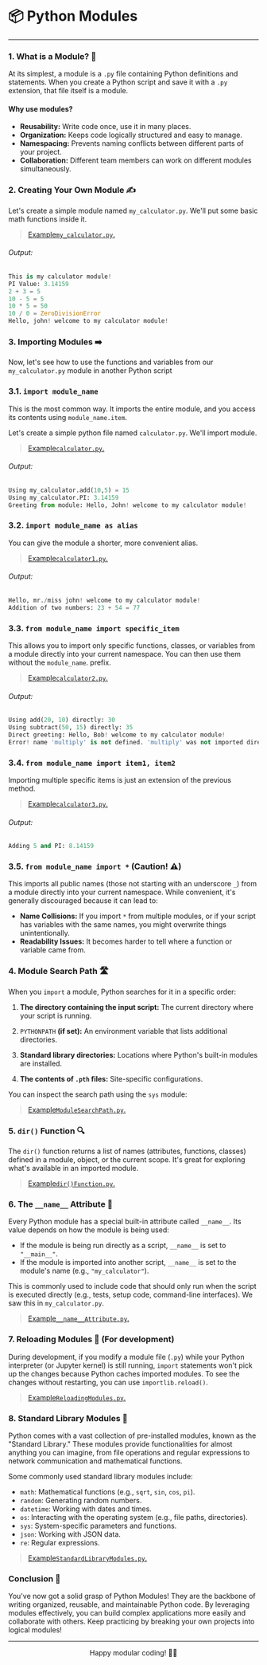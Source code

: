 # 📦 Python Modules

---
### 1. What is a Module? 🤔
At its simplest, a module is a `.py` file containing Python definitions and statements. When you create a Python script and save it with a `.py` extension, that file itself is a module.

#### Why use modules?

- **Reusability:** Write code once, use it in many places.
- **Organization:** Keeps code logically structured and easy to manage.
- **Namespacing:** Prevents naming conflicts between different parts of your project.
- **Collaboration:** Different team members can work on different modules simultaneously.

### 2. Creating Your Own Module ✍️
Let's create a simple module named `my_calculator.py`. We'll put some basic math functions inside it.

>[Example`my_calculator.py`.](https://github.com/SonaniAkshit/Python-for-Data-Science/blob/main/Python%20Tutorial/21-Modules/my_calculator.py)
###### Output:
```python
This is my calculator module!
PI Value: 3.14159
2 + 3 = 5
10 - 5 = 5
10 * 5 = 50
10 / 0 = ZeroDivisionError
Hello, john! welcome to my calculator module!
```

### 3. Importing Modules ➡️
Now, let's see how to use the functions and variables from our `my_calculator.py` module in another Python script

### 3.1. `import module_name`
This is the most common way. It imports the entire module, and you access its contents using `module_name.item`.

Let's create a simple python file named `calculator.py`. We'll import module.

>[Example`calculator.py`.](https://github.com/SonaniAkshit/Python-for-Data-Science/blob/main/Python%20Tutorial/21-Modules/calculator.py)
###### Output:
```python
Using my_calculator.add(10,5) = 15
Using my_calculator.PI: 3.14159
Greeting from module: Hello, John! welcome to my calculator module!
```
### 3.2. `import module_name as alias`
You can give the module a shorter, more convenient alias.

>[Example`calculator1.py`.](https://github.com/SonaniAkshit/Python-for-Data-Science/blob/main/Python%20Tutorial/21-Modules/calculator1.py)
###### Output:
```python
Hello, mr./miss john! welcome to my calculator module!
Addition of two numbers: 23 + 54 = 77
```
### 3.3. `from module_name import specific_item`
This allows you to import only specific functions, classes, or variables from a module directly into your current namespace. You can then use them without the `module_name`. prefix.


>[Example`calculator2.py`.](https://github.com/SonaniAkshit/Python-for-Data-Science/blob/main/Python%20Tutorial/21-Modules/calculator2.py)
###### Output:
```python
Using add(20, 10) directly: 30
Using subtract(50, 15) directly: 35
Direct greeting: Hello, Bob! welcome to my calculator module!
Error! name 'multiply' is not defined. 'multiply' was not imported directly.
```

### 3.4. `from module_name import item1, item2`
Importing multiple specific items is just an extension of the previous method.

>[Example`calculator3.py`.](https://github.com/SonaniAkshit/Python-for-Data-Science/blob/main/Python%20Tutorial/21-Modules/calculator3.py)
###### Output:
```python
Adding 5 and PI: 8.14159
```

### 3.5. `from module_name import *` (Caution! ⚠️)
This imports all public names (those not starting with an underscore `_`) from a module directly into your current namespace. While convenient, it's generally discouraged because it can lead to:

- **Name Collisions:** If you import `*` from multiple modules, or if your script has variables with the same names, you might overwrite things unintentionally.
- **Readability Issues:** It becomes harder to tell where a function or variable came from.

### 4. Module Search Path 🛣️
When you `import` a module, Python searches for it in a specific order:

1. **The directory containing the input script:** The current directory where your script is running.

2. `PYTHONPATH` **(if set):** An environment variable that lists additional directories.

3. **Standard library directories:** Locations where Python's built-in modules are installed.

4. **The contents of `.pth` files:** Site-specific configurations.

You can inspect the search path using the `sys` module:

>[Example`ModuleSearchPath.py`.](https://github.com/SonaniAkshit/Python-for-Data-Science/blob/main/Python%20Tutorial/21-Modules/ModuleSearchPath.py)

### 5. `dir()` Function 🔍
The `dir()` function returns a list of names (attributes, functions, classes) defined in a module, object, or the current scope. It's great for exploring what's available in an imported module.

>[Example`dir()Function.py`.](https://github.com/SonaniAkshit/Python-for-Data-Science/blob/main/Python%20Tutorial/21-Modules/dir()Function.py)

### 6. The `__name__` Attribute 🤔
Every Python module has a special built-in attribute called `__name__`. Its value depends on how the module is being used:

- If the module is being run directly as a script, `__name__` is set to `"__main__"`. 
- If the module is imported into another script, `__name__` is set to the module's name (e.g., `"my_calculator"`).

This is commonly used to include code that should only run when the script is executed directly (e.g., tests, setup code, command-line interfaces). We saw this in `my_calculator.py`.

>[Example`__name__Attribute.py`.](https://github.com/SonaniAkshit/Python-for-Data-Science/blob/main/Python%20Tutorial/21-Modules/__name__Attribute.py)

### 7. Reloading Modules 🔄 (For development)
During development, if you modify a module file (`.py`) while your Python interpreter (or Jupyter kernel) is still running, `import` statements won't pick up the changes because Python caches imported modules. To see the changes without restarting, you can use `importlib.reload()`.

>[Example`ReloadingModules.py`.](https://github.com/SonaniAkshit/Python-for-Data-Science/blob/main/Python%20Tutorial/21-Modules/ReloadingModules.py)

### 8. Standard Library Modules 📖
Python comes with a vast collection of pre-installed modules, known as the "Standard Library." These modules provide functionalities for almost anything you can imagine, from file operations and regular expressions to network communication and mathematical functions.

Some commonly used standard library modules include:

- `math`: Mathematical functions (e.g., `sqrt`, `sin`, `cos`, `pi`).
- `random`: Generating random numbers.
- `datetime`: Working with dates and times.
- `os`: Interacting with the operating system (e.g., file paths, directories).
- `sys`: System-specific parameters and functions.
- `json`: Working with JSON data.
- `re`: Regular expressions.

>[Example`StandardLibraryModules.py`.](https://github.com/SonaniAkshit/Python-for-Data-Science/blob/main/Python%20Tutorial/21-Modules/StandardLibraryModules.py)

### Conclusion 🎉
You've now got a solid grasp of Python Modules! They are the backbone of writing organized, reusable, and maintainable Python code. By leveraging modules effectively, you can build complex applications more easily and collaborate with others. Keep practicing by breaking your own projects into logical modules!

---

<p align="center">Happy modular coding! 🚀🐍</p>